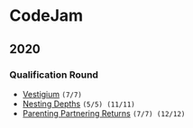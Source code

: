 # CodeJam

## 2020
### Qualification Round
- [Vestigium](https://codingcompetitions.withgoogle.com/codejam/round/000000000019fd27/000000000020993c) `(7/7)`
- [Nesting Depths](https://codingcompetitions.withgoogle.com/codejam/round/000000000019fd27/0000000000209a9f) `(5/5) (11/11)`
- [Parenting Partnering Returns](https://codingcompetitions.withgoogle.com/codejam/round/000000000019fd27/000000000020bdf9) `(7/7) (12/12)`
